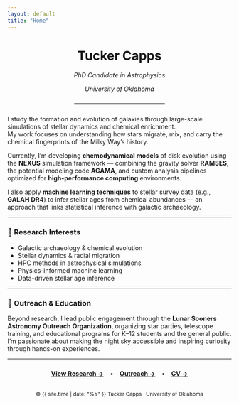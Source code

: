 ```yaml
---
layout: default
title: "Home"
---
```


<div align="center">

<h1><strong>Tucker Capps</strong></h1>
<p><em>PhD Candidate in Astrophysics</em></p>
<p><em>University of Oklahoma</em></p>

<hr style="width:40%; border:1px solid #444; margin:1.5rem auto;">

</div>

I study the formation and evolution of galaxies through large-scale simulations of stellar dynamics and chemical enrichment.  
My work focuses on understanding how stars migrate, mix, and carry the chemical fingerprints of the Milky Way’s history.

Currently, I’m developing **chemodynamical models** of disk evolution using the **NEXUS** simulation framework — combining the gravity solver **RAMSES**, the potential modeling code **AGAMA**, and custom analysis pipelines optimized for **high-performance computing** environments.

I also apply **machine learning techniques** to stellar survey data (e.g., **GALAH DR4**) to infer stellar ages from chemical abundances — an approach that links statistical inference with galactic archaeology.

---

### 🧠 Research Interests
- Galactic archaeology & chemical evolution  
- Stellar dynamics & radial migration  
- HPC methods in astrophysical simulations  
- Physics-informed machine learning  
- Data-driven stellar age inference  

---

### 🔭 Outreach & Education
Beyond research, I lead public engagement through the **Lunar Sooners Astronomy Outreach Organization**, organizing star parties, telescope training, and educational programs for K–12 students and the general public.  
I’m passionate about making the night sky accessible and inspiring curiosity through hands-on experiences.

---

<div align="center" style="margin-top:1.5rem;">

[**View Research →**](/research) • [**Outreach →**](/outreach) • [**CV →**](/cv)

</div>

<br>

<div align="center">
<sub>© {{ site.time | date: "%Y" }} Tucker Capps · University of Oklahoma</sub>
</div>
